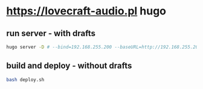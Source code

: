 # https://lovecraft-audio.pl hugo

## run server - with drafts
```bash
hugo server -D # --bind=192.168.255.200 --baseURL=http://192.168.255.200
```

## build and deploy - without drafts
```bash
bash deploy.sh
```
